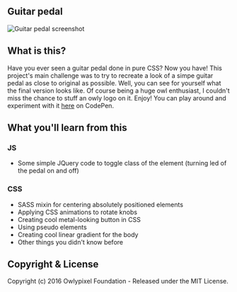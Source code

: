 ## Guitar pedal
![Guitar pedal screenshot](https://github.com/owlypixel/css_overdrive_pedal/raw/master/assets/screenshot.png)

## What is this?
Have you ever seen a guitar pedal done in pure CSS? Now you have! This project's main challenge was to try to recreate a look of a simpe guitar pedal as close to original as possible. Well, you can see for yourself what the final version looks like. Of course being a huge owl enthusiast, I couldn't miss the chance to stuff an owly logo on it. Enjoy!
You can play around and experiment with it [here](http://codepen.io/owlypixel/pen/BQKZzq) on CodePen. 
## What you'll learn from this
### JS
- Some simple JQuery code to toggle class of the element (turning led of the pedal on and off)

### CSS
- SASS mixin for centering absolutely positioned elements
- Applying CSS animations to rotate knobs
- Creating cool metal-looking button in CSS
- Using pseudo elements 
- Creating cool linear gradient for the body
- Other things you didn't know before


## Copyright & License

Copyright (c) 2016 Owlypixel Foundation - Released under the MIT License.
